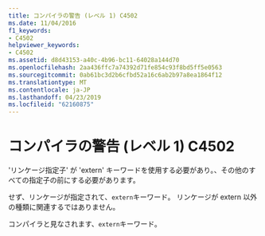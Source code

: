 ```yaml
---
title: コンパイラの警告 (レベル 1) C4502
ms.date: 11/04/2016
f1_keywords:
- C4502
helpviewer_keywords:
- C4502
ms.assetid: d8d43153-a40c-4b96-bc11-64028a144d70
ms.openlocfilehash: 2aa436ffc7a74392d71fe854c93f8bd5ff5e0563
ms.sourcegitcommit: 0ab61bc3d2b6cfbd52a16c6ab2b97a8ea1864f12
ms.translationtype: MT
ms.contentlocale: ja-JP
ms.lasthandoff: 04/23/2019
ms.locfileid: "62160875"
---
```

# <a name="compiler-warning-level-1-c4502"></a>コンパイラの警告 (レベル 1) C4502

'リンケージ指定子' が 'extern' キーワードを使用する必要があり。、その他のすべての指定子の前にする必要があります。

せず、リンケージが指定されて、`extern`キーワード。 リンケージが extern 以外の種類に関連するではありません。

コンパイラと見なされます、`extern`キーワード。